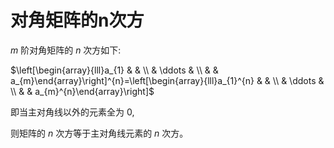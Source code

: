 # 对角矩阵的n次方

$m$ 阶对角矩阵的 $n$ 次方如下:

$\left[\begin{array}{lll}a_{1} & & \\ & \ddots & \\ & & a_{m}\end{array}\right]^{n}=\left[\begin{array}{lll}a_{1}^{n} & & \\ & \ddots & \\ & & a_{m}^{n}\end{array}\right]$

即当主对角线以外的元素全为 0, 

则矩阵的 $n$ 次方等于主对角线元素的 $n$ 次方。